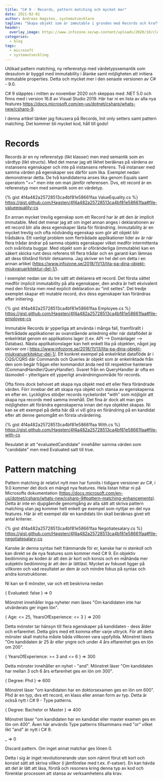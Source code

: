 ```yaml
---
title: "C# 9 - Records, pattern matching och mycket mer"
date: 2021-02-01
author: Andreas Hagsten, systemutvecklare
tagline: "Skapa objekt som är immutable i grunden med Records och kraftfulla nya features till Pattern matching. Det och mycket mer i denna artikel. "
header:
  overlay_image: https://www.infozone.se/wp-content/uploads/2020/10/close-up-of-hands-contemporary-website-developer-man-typing-and-code-picture-id1167467556.jpg
categories:
  - blog
tags:
  - microsoft
  - systemutveckling
---
```


Utökad pattern matching, ny referenstyp med värdetypssemantik som dessutom är byggd med immutability i åtanke samt möjligheten att initiera immutable properties. Detta och mycket mer i den senaste versionen av C# - 9.0.  

C# 9 släpptes i mitten av november 2020 och skeppas med .NET 5.0 och finns med i version 16.8 av Visual Studio 2019. Här har ni en lista av alla nya features https://docs.microsoft.com/en-us/dotnet/csharp/whats-new/csharp-9.

I denna artikel tänker jag fokusera på Records, Init only setters samt pattern matching. Det kommer bli mycket kod, håll till godo!

# Records
Records är en ny referenstyp (likt klasser) men med semantik som en värdtyp (likt structs). Med det menar jag att likhet beräknas på värdena av instansens egenskaper och inte på instansens referens. Två instanser med samma värden på egenskaper ses därför som lika. Exemplet nedan demonstrerar detta. De två kandidaterna anses lika genom Equals samt operatorn "==" men inte om man jämför referensen. Dvs, ett record är en referenstyp men med semantik som en värdetyp.

{% gist 4f4a482a25728513ca4bf81e58661faa ValueEquality.cs %}
https://gist.github.com/Hagsten/4f4a482a25728513ca4bf81e58661faa#file-valueequality-cs

En annan mycket trevlig egenskap som ett Record har är att den är implicit immutable. Med det menar jag att om inget annan anges i deklarationen av ett record blir alla dess egenskaper låsta för förändring. Immutability är en mycket trevlig och ofta nödvändig egenskap som gör att objekt blir trådsäkra. Ett vanligt problem som flertrådade applikationer lider av är när flera trådar ändrar på samma objekts egenskaper vilket medför intermittenta och svårlösta buggar. Med objekt som är oföränderliga (immutable) kan en säkert skicka runt dess referens till flera trådar och en garanti kan lämnas att dess tillstånd förblir detsamma. Jag skriver en hel del om detta i en annan artikel (https://www.infozone.se/2018/11/13/lita-pa-dina-objekt-mjukvaruarkitektur-del-1/).

I exemplet nedan ser du tre sätt att deklarera ett record. Det första sättet medför implicit immutability på alla egenskaper, den andra är helt ekvivalent med den första men med explicit deklaration av "init settes". Det tredje exemplet skapar ett mutable record, dvs dess egenskaper kan förändras efter initiering.

{% gist 4f4a482a25728513ca4bf81e58661faa Employee.cs %}
https://gist.github.com/Hagsten/4f4a482a25728513ca4bf81e58661faa#file-employee-cs

Immutable Records är ypperliga att använda i många fall, framförallt i flertrådade applikationer av ovanstående anledning eller när dataflödet är enkelriktat genom en applikations lager (t.ex. API --> Domänlager --> Databas). Nästa applikationslager kan helt enkelt lita på objekten, något jag skriver om i https://www.infozone.se/2018/11/13/lita-pa-dina-objekt-mjukvaruarkitektur-del-1/. Ett konkret exempel på enkelriktat dataflöde är i CQS/CQRS där Commands och Queries är objekt som är enkelriktade från den som begär frågan eller kommandot ända ned till respektive hanterare (CommandHandler/QueryHandler). Svaret från en QueryHandler är ofta en läsmodell - ytterligare ett ypperligt användningsområde för records.

Ofta finns dock behovet att skapa nya objekt med ett eller flera förändrade värden. Förr innebar det att skapa nya objekt och stansa av egenskaperna en efter en. Lyckligtivs stödjer records nyckelordet "with" som möjligör att skapa nya records med samma innehåll. Det fina är dock att man ges möjligheten att förändra egenskaperna innan det nya objektet skapas. Ni kan se ett exempel på detta här då vi vill göra en förändring på en kandidat efter att denne genomgått en första utvärdering.

{% gist 4f4a482a25728513ca4bf81e58661faa With.cs %}
https://gist.github.com/Hagsten/4f4a482a25728513ca4bf81e58661faa#file-with-cs

Resulatet är att "evaluatedCandidate" innehåller samma värden som "candidate" men med Evaluated satt till true.

# Pattern matching
Pattern matching är relativt nytt men har funnits i tidigare versioner av C#, i 9.0 kommer det dock en mängd nya features. Hela listan hittar ni på Microsofts dokumentation (https://docs.microsoft.com/en-us/dotnet/csharp/whats-new/csharp-9#pattern-matching-enhancements). Detta är inte en djupgående genomgång av alla sätt att skriva pattern matching utan jag kommer helt enkelt ge exempel som nyttjar en del nya features. Här är ett exempel där en kandidats lön skall beräknas givet ett antal kriterier.

{% gist 4f4a482a25728513ca4bf81e58661faa Negotiatesalary.cs %}
https://gist.github.com/Hagsten/4f4a482a25728513ca4bf81e58661faa#file-negotiatesalary-cs

Kanske är denna syntax helt främmande för er, kanske har ni stenkoll och kan direkt se de nya features som kommer med C# 9. En objektiv bedömning av koden är att den är kort och konsis och en måhända mer subjektiv bedömning är att den är lättläst. Mycket av fokuset ligger på villkoren och vad resultatet av dem är och mindre fokus på syntax och andra konstruktioner.

Ni kan se 6 mönster, var och ett beskrivna nedan

{ Evaluated: false } => 0

Mönstret innehåller inga nyheter men läses "Om kandidaten inte har utvärderats ger ingen lön".

{ Age: <= 25, YearsOfExperience: <= 3 } => 200

Detta mönster tar hänsyn till flera egenskaper på kandidaten - dess ålder och erfarenhet. Detta görs med ett komma efter varje uttryck. För att detta mönster skall matcha måste båda villkoren vara uppfyllda. Mönstret läses "Om kandidaten är 25 år eller yngre och under 4 års eftarenhet ges en lön om 200".

{ YearsOfExperience: >= 3 and <= 6 } => 300

Detta mönster innehåller en nyhet - "and". Mönstret läser "Om kandidaten har mellan 3 och 6 års erfarenhet ges en lön om 300".

{ Degree: Phd } => 600

Mönstret läser "om kandidaten har en doktorsexamen ges en lön om 600". Phd är en typ, dvs ett record, en klass eller annan form av typ. Detta är också nytt i C# 9 - Type patterns.

{ Degree: Bachelor or Master } => 400

Mönstret läser "om kandidaten har en kandidat eller master examen ges en lön om 400". Även här används Type patterns tillsammans med "or" vilket likt "and" är nytt i C# 9.

_ => 0

Discard pattern. Om inget annat matchar ges lönen 0. 

Detta i sig är inget revolutionerande utan som nämnt förut ett kort och konsist sätt att skriva villkor (i jämförelse med t.ex. if-satser). En kan hävda att det är lätt att läsa, förstå och resonera kring denna typ av kod och förenklar processen att stansa av verksamhetens alla krav.